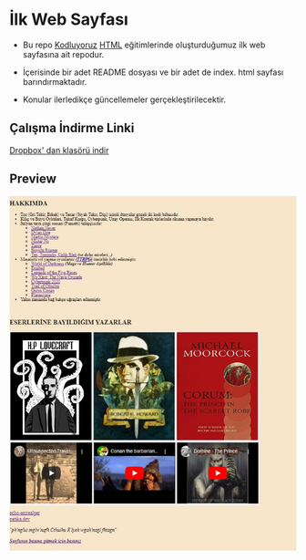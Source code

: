 # İlk Web Sayfası

 * Bu repo [Kodluyoruz](https://www.kodluyoruz.org) [HTML](https://app.patika.dev/courses/html) eğitimlerinde oluşturduğumuz ilk web sayfasına ait repodur.

 * İçerisinde bir adet README dosyası ve bir adet de index. html sayfası barındırmaktadır.

 * Konular ilerledikçe güncellemeler gerçekleştirilecektir.

## Çalışma İndirme Linki

[Dropbox' dan klasörü indir](https://www.dropbox.com/sh/zjv9dk0wmf55a9y/AABSrd8d-Yy67OGPl2VgpnUaa?dl=0)

## Preview

![echo-emrealper](media/pre-up-hw02.jpg)
